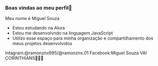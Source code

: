 ### Boas vindas ao meu perfil🚙

Meu nome é Miguel Souza 
- Estou estudando na Alura
- Estou me desenvolvndo na linguagem JavaScript
- Utilizo esse espaço para minha organização e compartilhamento
 dos meus projetos desenvolvidos

Intagram:@ramonznx995/@ramonznx.01
Facebook:Miguel Souza
VAI CORINTHIANS🖤🖤🖤
